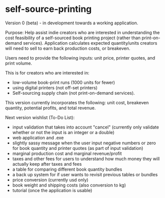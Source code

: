 # self-source-printing

Version 0 (beta) - in development towards a working application.

Purpose: Help assist indie creators who are interested in understanding the cost feasibility of a self-sourced book printing project (rather than print-on-demand services). Application calculates expected quantity/units creators will need to sell to earn back production costs, or breakeven. 

Users need to provide the following inputs: unit price, printer quotes, and print volume. 

This is for creators who are interested in: 
- low-volume book-print runs (1000 units for fewer) 
- using digital printers (not off-set printers)
- Self-sourcing supply chain (not print-on-demand services).

This version currently incorporates the following: unit cost, breakeven quantity, potential profits, and total revenue.

Next version wishlist (To-Do List): 
- input validation that takes into account "cancel" (currently only validate whether or not the input is an integer or a double) 
- web application and .exe
- slightly sassy message when the user input negative numbers or zero for book quantity and printer quotes (as part of input validation)
- marginal production cost and marginal revenue/profit
- taxes and other fees for users to understand how much money they will actually keep after taxes and fees
- a table for comparing different book quantity bundles 
- a back up system for if user wants to revisit previous tables or bundles
- price conversion (currently usd only)
- book weight and shipping costs (also conversion to kg)
- tutorial (once the application is usable)
